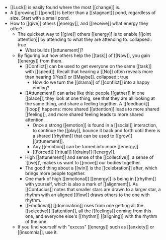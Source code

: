 - [[Luck]] is easily found where the most [[change]] is.
- A [[growing]] [[pond]] is better than a [[stagnant]] pond, regardless of size. Start with a small pond.
- How to [[give]] others [[energy]], and [[receive]] what energy they offer?
	- The quickest way to [[give]] others [[energy]] is to enable [[joint attention]] by attending to what they are attending to.
	  collapsed:: true
		- What builds [[attunement]]?
	- By figuring out how others help the [[task]] of [[Now]], you gain [[energy]] from them.
		- [[Conflict]] can be used to get everyone on the same [[task]] with [[speed]]. Recall that hearing a [[No]] often reveals more than hearing [[Yes]] or [[Maybe]].
		  collapsed:: true
			- How do we turn the [[drama]] of [[conflict]] into a happy ending?
		- [[Attunement]] can arise like this: people [[gather]] in one [[place]], they look at one thing, see that they are all looking at the same thing, and share a feeling together. A [[feedback]] [[loop]] happens: more shared [[attention]] leads to more shared [[feeling]], and more shared feeling leads to more shared attention.
			- Once a strong [[emotion]] is found in a [[social]] interaction, to continue the [[play]], bounce it back and forth until there is a shared [[rhythm]] that can be used to [[grow]] [[attunement]].
			- Any [[emotion]] can be turned into more [[energy]].
			- [[Forced]] [[ritual]] [[drains]] [[energy]].
		- High [[attunement]] and sense of the [[collective]], a sense of '[[we]]', makes us want to [[move]] our bodies together.
		- The good thing about a [[win]] is the [[celebration]] after, which brings more people together.
		- One mark of high [[emotional]] [[energy]] is being in [[rhythm]] with yourself, which is also a mark of [[alignment]]. As [[Confucius]] notes that smaller stars are drawn to a larger star, a rhythm with an aligned [[flow]] draws others to the one with rhythm.
		- [[Emotional]] [[domination]] rises from one getting all the [[selective]] [[attention]], all the [[feelings]] coming from this one, and everyone else's [[rhythm]] [[aligning]] with the rhythm of the one.
	- If you find yourself with "excess" [[energy]] such as [[anxiety]] or [[insomnia]], use it.